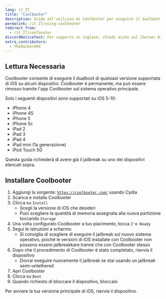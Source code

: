 ```yaml
---
lang: it_IT
title: "Coolbooter"
description: Guida all'utilizzo di Coolbooter per eseguire il dualboot di due diverse versioni di iOS sul tuo dispositivo a 32 bit
permalink: /it_IT/using-coolbooter
redirect_from:
  - /it_IT/coolbooter
discordNoticeText: Per supporto in inglese, chiedi aiuto sul [Server Discord] di r/LegacyJailbreak (http://discord.legacyjailbreak.com/).
extra_contributors:
  - TheHacker894
---
```


## Lettura Necessaria

Coolbooter consente di eseguire il dualboot di qualsiasi versione supportata di iOS su alcuni dispositivi. Coolbooter è permanente, ma può essere rimosso tramite l'app Coolbooter sul sistema operativo principale.

Solo i seguenti dispositivi sono supportati su iOS 5-10:
- iPhone 4
- iPhone 4S
- iPhone 5
- iPhone 5c
- iPad 2
- iPad 3
- iPad 4
- iPad mini (1a generazione)
- iPod Touch 5G

Questa guida richiederà di avere già il jailbreak su uno dei dispositivi elencati sopra.

## Installare Coolbooter

1. Aggiungi la sorgente: <code><a href="https://coolbooter.com/" target="_blank">https://coolbooter.com/</a></code> usando Cydia
1. Scarica e installa Coolbooter
1. Clicca su `Install`
    - Scegli la versione di iOS che desideri
    - Puoi scegliere la quantità di memoria assegnata alla nuova partizione toccando `Storage`
1. Una volta configurato Coolbooter a tuo piacimento, tocca `I'm Ready`
1. Segui le istruzioni a schermo
    - Si consiglia di scegliere di eseguire il jailbreak sul nuovo sistema operativo, poiché le versioni di iOS installate con Coolbooter non possono essere jailbreakkare tranne che con Coolbooter stesso
1. Dopo che il procedimento di Coolbooter è stato completato, riavvia il dispositivo
    - Dovrai eseguire nuovamente il jailbreak se stai usando un jailbreak semi-untethered
1. Apri Coolbooter
1. Clicca su `Boot`
1. Quando richiesto di bloccare il dispositivo, bloccalo

Per avviare la tua versione principale di iOS, riavvia il dispositivo.
